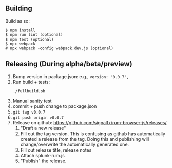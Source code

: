## Building
Build as so:

```
$ npm install
$ npm run lint (optional)
$ npm test (optional)
$ npx webpack
# npx webpack -config webpack.dev.js (optional)
```

## Releasing (During alpha/beta/preview)

1. Bump version in package.json: e.g., `version: "0.0.7",`
1. Run build + tests:
    ```
   ./fullbuild.sh
    ```
1. Manual sanity test
1. commit + push change to package.json
1. `git tag v0.0.7`
1. `git push origin v0.0.7`
1. Release on github: https://github.com/signalfx/rum-browser-js/releases/
    1. "Draft a new release"
    1. Fill out the tag version.  This is confusing as github has automatically created a 
       release from the tag.  Doing this and publishing will change/overwrite the automatically
       generated one.
    1. Fill out release title, release notes
    1. Attach splunk-rum.js
    1. "Publish" the release.
